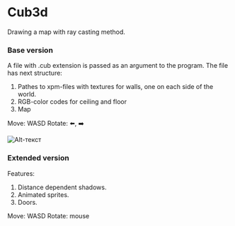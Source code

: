 # Cub3d
Drawing a map with ray casting method.

### Base version
A file with .cub extension is passed as an argument to the program.
The file has next structure:
1. Pathes to xpm-files with textures for walls, one on each side of the world.
2. RGB-color codes for ceiling and floor
3. Map

Move: WASD
Rotate: :arrow_left:, :arrow_right:

![Alt-текст](https://github.com/An7d9r9e1w/Files-pool/blob/main/CubRecord.gif "Cub3D")

### Extended version
Features:
1. Distance dependent shadows.
2. Animated sprites.
3. Doors.

Move: WASD
Rotate: mouse
